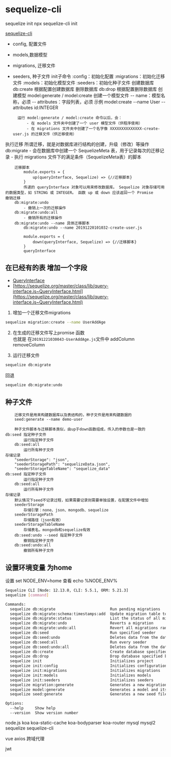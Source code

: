 # sequelize-cli
sequelize init
npx sequelize-cli init

[sequelize-cli](https://sequelize.org/master/manual/migrations.html#installing-cli)

- config, 配置文件
- models,数据模型
- migrations, 迁移文件
- seeders, 种子文件
init子命令
		:config：初始化配置
		:migrations：初始化迁移文件
		:models：初始化模型文件
		:seeders：初始化种子文件
创建数据库
		db:create
			根据配置创建数据库
	删除数据库
		db:drop
			根据配置删除数据库
创建模型
		model:generate / model:create
			创建一个模型文件
			-- name：模型名称，必须
			-- attributes：字段列表，必须
	示例
		model:create --name User --attributes id:INTEGER
 
		运行 model:generate / model:create 命令以后，会：
			- 在 models 文件夹中创建了一个 user 模型文件（供程序使用）
			- 在 migrations 文件夹中创建了一个名字像 XXXXXXXXXXXXXX-create-user.js 的迁移文件（供迁移使用）
执行迁移
		所谓迁移，就是对数据库进行结构的创建，升级（修改）等操作
		db:migrate
			- 会在数据库中创建一个 SequelizeMeta 表，用于记录每次的迁移记录
			- 执行 migrations 文件下的满足条件（SequelizeMeta表）的脚本

		迁移脚本
			module.exports = {
				up(queryInterface, Sequelize) => {//迁移脚本}
			}
            传递的 queryInterface 对象可以用来修改数据库。 Sequelize 对象存储可用的数据类型，如 STRING 或 INTEGER。 函数 up 或 down 应该返回一个 Promise
    撤销迁移
		db:migrate:undo
			- 撤销上一次的迁移操作
		db:migrate:undo:all
			- 撤销所有的迁移操作
		db:migrate:undo --name 具体迁移脚本
		    db:migrate:undo --name 20191220101032-create-user.js
    
			module.exports = {
				down(queryInterface, Sequelize) => {//迁移脚本}
			}
			queryInterface
## 在已经有的表 增加一个字段
- [QueryInterface](https://sequelize.org/v5/class/lib/query-interface.js~QueryInterface.html)  
- [https://sequelize.org/master/class/lib/query-interface.js~QueryInterface.html](https://sequelize.org/master/class/lib/query-interface.js~QueryInterface.html)

1. 增加一个迁移文件migrations
<!-- 在user表增加 age 字段 -->
```bash
sequelize migration:create --name UserAddAge
```
2. 在生成的迁移文件写上promise 函数  
也就是 在`20191221030043-UserAddAge.js`文件中
 addColumn
 removeColumn

3. 运行迁移文件
```bash
sequelize db:migrate
```
回退
```bash
sequelize db:migrate:undo
```

## 种子文件
		迁移文件是用来构建数据库以及表结构的，种子文件是用来构建数据的
		seed:generate --name demo-user

		种子文件脚本与迁移脚本类似，由up于down函数组成，传入的参数也是一致的
    db:seed 指定种子文件
			运行指定种子文件
		db:seed:all
			运行所有种子文件
	存储记录
		"seederStorage": "json",
		"seederStoragePath": "sequelizeData.json",
		"seederStorageTableName": "sequelize_data"
    db:seed 指定种子文件
			运行指定种子文件
		db:seed:all
			运行所有种子文件
    存储记录
		默认情况下seed不记录过程，如果需要记录则需要单独设置，在配置文件中增加
		seederStorage
			存储引擎：none、json、mongodb、sequelize
		seederStoragePath
			存储路径（json有效）
		seederStorageTableName
			存储表名，mongodb和sequelize有效
        db:seed:undo --seed 指定种子文件
			撤销指定种子文件
		db:seed:undo:all
			撤销所有种子文件    
## 设置环境变量 为home
设置
set NODE_ENV=home
查看
echo %NODE_ENV%

```bash
Sequelize CLI [Node: 12.13.0, CLI: 5.5.1, ORM: 5.21.3]
sequelize [command]

Commands:
  sequelize db:migrate                        Run pending migrations
  sequelize db:migrate:schema:timestamps:add  Update migration table to have timestamps
  sequelize db:migrate:status                 List the status of all migrations
  sequelize db:migrate:undo                   Reverts a migration
  sequelize db:migrate:undo:all               Revert all migrations ran
  sequelize db:seed                           Run specified seeder
  sequelize db:seed:undo                      Deletes data from the database
  sequelize db:seed:all                       Run every seeder
  sequelize db:seed:undo:all                  Deletes data from the database
  sequelize db:create                         Create database specified by configuration
  sequelize db:drop                           Drop database specified by configuration
  sequelize init                              Initializes project
  sequelize init:config                       Initializes configuration
  sequelize init:migrations                   Initializes migrations
  sequelize init:models                       Initializes models
  sequelize init:seeders                      Initializes seeders
  sequelize migration:generate                Generates a new migration file                 [aliases: migration:create]
  sequelize model:generate                    Generates a model and its migration                [aliases: model:create]
  sequelize seed:generate                     Generates a new seed file                           [aliases: seed:create]

Options:
  --help     Show help                                                                                         [boolean]
  --version  Show version number
```












node.js
    koa
        koa-static-cache
        koa-bodyparser
        koa-router
mysql
    mysql2
    sequelize
        sequelize-cli



vue
axios
跨域代理


jwt